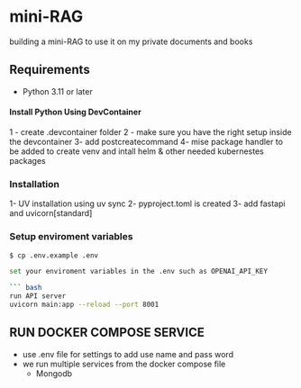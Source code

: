 # mini-RAG
building a mini-RAG to use it on my private documents and books

## Requirements 

- Python 3.11 or later


#### Install Python Using DevContainer

1 - create .devcontainer folder
2 - make sure you have the right setup inside the devcontainer
3- add postcreatecommand
4- mise package handler to be added to create venv and intall helm & other needed kubernestes packages

### Installation

1- UV installation using uv sync
2- pyproject.toml is created
3- add fastapi and uvicorn[standard]

### Setup enviroment variables

```bash
$ cp .env.example .env

set your enviroment variables in the .env such as OPENAI_API_KEY

``` bash 
run API server 
uvicorn main:app --reload --port 8001
```
## RUN DOCKER COMPOSE SERVICE
 - use .env file for settings to add use name and pass word
 - we run multiple services from the docker compose file 
    - Mongodb